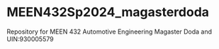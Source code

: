# MEEN432Sp2024_magasterdoda
Repository for MEEN 432 Automotive Engineering
Magaster Doda and UIN:930005579
